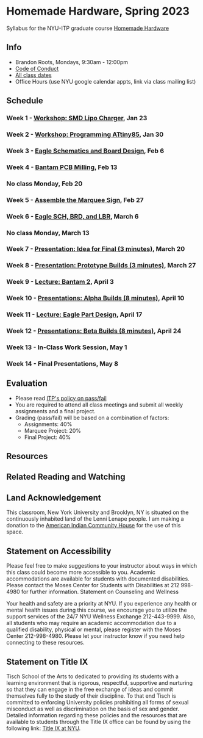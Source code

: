 # Homemade Hardware, Spring 2023

Syllabus for the NYU-ITP graduate course [Homemade Hardware](http://www.homemadehardware.com)


## Info
- Brandon Roots, Mondays, 9:30am - 12:00pm
- [Code of Conduct](CODE_OF_CONDUCT.md)
- [All class dates](https://itp.nyu.edu/help/sp23-class-dates-and-deadlines/)
- Office Hours (use NYU google calendar appts, link via class mailing list)

## Schedule

### Week 1 - [Workshop: SMD Lipo Charger](week01-intro), Jan 23

### Week 2 - [Workshop: Programming ATtiny85](week02-programming-attiny85), Jan 30

### Week 3 - [Eagle Schematics and Board Design](week03-eagle-part-1), Feb  6

### Week 4 - [Bantam PCB Milling](week04-bantam), Feb 13

### No class Monday, Feb 20

### Week 5 - [Assemble the Marquee Sign](week05-assemble-marquee), Feb 27

### Week 6 - [Eagle SCH, BRD, and LBR](week06-eagle-part-2), March 6

### No class Monday, March 13

### Week 7 - [Presentation: Idea for Final (3 minutes)](week07-idea-for-final), March 20

### Week 8 - [Presentation: Prototype Builds (3 minutes)](week08-prototype-builds), March 27

### Week 9 - [Lecture: Bantam 2](week09-bantam-2), April 3

### Week 10 - [Presentations: Alpha Builds (8 minutes)](week10-alpha-builds), April 10

### Week 11 - [Lecture: Eagle Part Design](week11-eagle-part-design), April 17

### Week 12 - [Presentations: Beta Builds (8 minutes)](week12-beta-builds), April 24

### Week 13 - In-Class Work Session, May 1

### Week 14 - Final Presentations, May 8


## Evaluation
* Please read [ITP's policy on pass/fail](http://help.itp.nyu.edu/academic-policies/pass-fail)
* You are required to attend all class meetings and submit all weekly assignments and a final project.
* Grading (pass/fail) will be based on a combination of factors:
  * Assignments: 40%
  * Marquee Project: 20%
  * Final Project: 40%

## Resources


## Related Reading and Watching


## Land Acknowledgement

This classroom, New York University and Brooklyn, NY is situated on the continuously inhabited land of the Lenni Lenape people. I am making a donation to the [American Indian Community House](https://aich.org/) for the use of this space.

## Statement on Accessibility

Please feel free to make suggestions to your instructor about ways in which this class could become more accessible to you. Academic accommodations are available for students with documented disabilities. Please contact the Moses Center for Students with Disabilities at 212 998-4980 for further information.
Statement on Counseling and Wellness

Your health and safety are a priority at NYU. If you experience any health or mental health issues during this course, we encourage you to utilize the support services of the 24/7 NYU Wellness Exchange 212-443-9999. Also, all students who may require an academic accommodation due to a qualified disability, physical or mental, please register with the Moses Center 212-998-4980. Please let your instructor know if you need help connecting to these resources.

## Statement on Title IX

Tisch School of the Arts to dedicated to providing its students with a learning environment that is rigorous, respectful, supportive and nurturing so that they can engage in the free exchange of ideas and commit themselves fully to the study of their discipline. To that end Tisch is committed to enforcing University policies prohibiting all forms of sexual misconduct as well as discrimination on the basis of sex and gender.  Detailed information regarding these policies and the resources that are available to students through the Title IX office can be found by using the following link: [Title IX at NYU](https://www.nyu.edu/about/policies-guidelines-compliance/equal-opportunity/title9.html).

